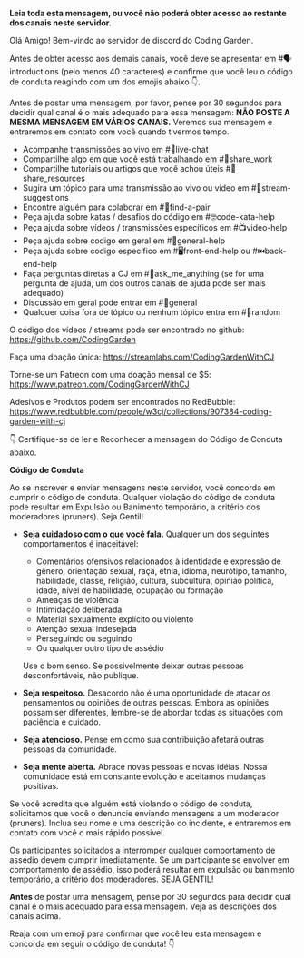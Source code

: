 **Leia toda esta mensagem, ou você não poderá obter acesso ao restante dos canais neste servidor.**

Olá Amigo! Bem-vindo ao servidor de discord do Coding Garden.

Antes de obter acesso aos demais canais, você deve se apresentar em #🗣introductions (pelo menos 40 caracteres) e confirme que você leu o código de conduta reagindo com um dos emojis abaixo :point_down:.

Antes de postar uma mensagem, por favor, pense por 30 segundos para decidir qual canal é o mais adequado para essa mensagem:
**NÃO POSTE A MESMA MENSAGEM EM VÁRIOS CANAIS.** Veremos sua mensagem e entraremos em contato com você quando tivermos tempo.

* Acompanhe transmissões ao vivo em #🔴live-chat 
* Compartilhe algo em que você está trabalhando em #🎨share_work 
* Compartilhe tutoriais ou artigos que você achou úteis #📖share_resources 
* Sugira um tópico para uma transmissão ao vivo ou vídeo em #💭stream-suggestions 
* Encontre alguém para colaborar em #👫find-a-pair 
* Peça ajuda sobre katas / desafios do código em #🤓code-kata-help 
* Peça ajuda sobre vídeos / transmissões específicos em #📺video-help 
* Peça ajuda sobre codigo em geral em #🌈general-help 
* Peça ajuda sobre codigo específico em #🖥front-end-help ou #⏮back-end-help 
* Faça perguntas diretas a CJ em #🤔ask_me_anything (se for uma pergunta de ajuda, um dos outros canais de ajuda pode ser mais adequado)
* Discussão em geral pode entrar em #💬general  
* Qualquer coisa fora de tópico ou nenhum tópico entra em #🎲random 

O código dos vídeos / streams pode ser encontrado no github: <https://github.com/CodingGarden>

Faça uma doação única: <https://streamlabs.com/CodingGardenWithCJ>

Torne-se um Patreon com uma doação mensal de $5: <https://www.patreon.com/CodingGardenWithCJ>

Adesivos e Produtos podem ser encontrados no RedBubble: <https://www.redbubble.com/people/w3cj/collections/907384-coding-garden-with-cj>

:point_down:  Certifique-se de ler e Reconhecer a mensagem do Código de Conduta abaixo.

**Código de Conduta**

Ao se inscrever e enviar mensagens neste servidor, você concorda em cumprir o código de conduta. Qualquer violação do código de conduta pode resultar em Expulsão ou Banimento temporário, a critério dos moderadores (pruners). Seja Gentil!

* **Seja cuidadoso com o que você fala.** Qualquer um dos seguintes comportamentos é inaceitável: 
  * Comentários ofensivos relacionados à identidade e expressão de gênero, orientação sexual, raça, etnia, idioma, neurótipo, tamanho, habilidade, classe, religião, cultura, subcultura, opinião política, idade, nível de habilidade, ocupação ou formação
  * Ameaças de violência
  * Intimidação deliberada
  * Material sexualmente explícito ou violento
  * Atenção sexual indesejada
  * Perseguindo ou seguindo
  * Ou qualquer outro tipo de assédio

  Use o bom senso. Se possivelmente deixar outras pessoas desconfortáveis, não publique.

* **Seja respeitoso.** Desacordo não é uma oportunidade de atacar os pensamentos ou opiniões de outras pessoas. Embora as opiniões possam ser diferentes, lembre-se de abordar todas as situações com paciência e cuidado. 
* **Seja atencioso.** Pense em como sua contribuição afetará outras pessoas da comunidade. 
* **Seja mente aberta.** Abrace novas pessoas e novas idéias. Nossa comunidade está em constante evolução e aceitamos mudanças positivas.

Se você acredita que alguém está violando o código de conduta, solicitamos que você o denuncie enviando mensagens a um moderador (pruners). Inclua seu nome e uma descrição do incidente, e entraremos em contato com você o mais rápido possível.

Os participantes solicitados a interromper qualquer comportamento de assédio devem cumprir imediatamente. Se um participante se envolver em comportamento de assédio, isso poderá resultar em expulsão ou banimento temporário, a critério dos moderadores. SEJA GENTIL!

**Antes** de postar uma mensagem, pense por 30 segundos para decidir qual canal é o mais adequado para essa mensagem. Veja as descrições dos canais acima.

Reaja com um emoji para confirmar que você leu esta mensagem e concorda em seguir o código de conduta! :point_down:

